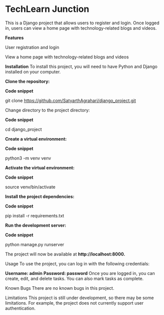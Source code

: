 # TechLearn Junction

This is a Django project that allows users to register and login. Once logged in, users can view a home page with technology-related blogs and videos.

**Features**

User registration and login

View a home page with technology-related blogs and videos

**Installation**
To install this project, you will need to have Python and Django installed on your computer.

**Clone the repository:**

**Code snippet**

git clone https://github.com/SatyarthAgrahari/django_project.git

Change directory to the project directory:

**Code snippet**

cd django_project

**Create a virtual environment:**

**Code snippet**

python3 -m venv venv

**Activate the virtual environment:**

**Code snippet**

source venv/bin/activate

**Install the project dependencies:**

**Code snippet**

pip install -r requirements.txt

**Run the development server:**

**Code snippet**

python manage.py runserver

The project will now be available at **http://localhost:8000.**

Usage
To use the project, you can log in with the following credentials:

**Username: admin**
**Password: password**
Once you are logged in, you can create, edit, and delete tasks. You can also mark tasks as complete.

Known Bugs
There are no known bugs in this project.

Limitations
This project is still under development, so there may be some limitations. For example, the project does not currently support user authentication.
